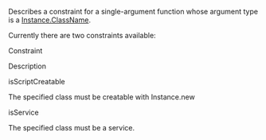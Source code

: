 Describes a constraint for a single-argument function whose argument type is a [Instance.ClassName](https://developer.roblox.com/en-us/api-reference/property/Instance/ClassName).

Currently there are two constraints available:

Constraint

Description

isScriptCreatable

The specified class must be creatable with Instance.new

isService

The specified class must be a service.